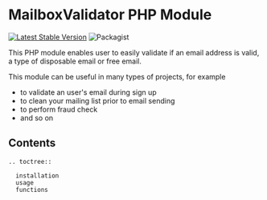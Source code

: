 MailboxValidator PHP Module
===========================
[![Latest Stable Version](https://img.shields.io/packagist/v/mailboxvalidator/mailboxvalidator-php)](https://packagist.org/packages/mailboxvalidator/mailboxvalidator-php)
![Packagist](https://img.shields.io/packagist/dt/mailboxvalidator/mailboxvalidator-php)

This PHP module enables user to easily validate if an email address is valid, a type of disposable email or free email.

This module can be useful in many types of projects, for example

 - to validate an user's email during sign up
 - to clean your mailing list prior to email sending
 - to perform fraud check
 - and so on


Contents
--------
 ```{eval-rst}
 .. toctree::

   installation
   usage
   functions
 ```
